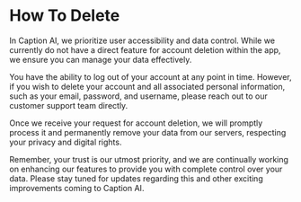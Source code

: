 # How To Delete

In Caption AI, we prioritize user accessibility and data control. While we currently do not have a direct feature for account deletion within the app, we ensure you can manage your data effectively.

You have the ability to log out of your account at any point in time. However, if you wish to delete your account and all associated personal information, such as your email, password, and username, please reach out to our customer support team directly.

Once we receive your request for account deletion, we will promptly process it and permanently remove your data from our servers, respecting your privacy and digital rights.

Remember, your trust is our utmost priority, and we are continually working on enhancing our features to provide you with complete control over your data. Please stay tuned for updates regarding this and other exciting improvements coming to Caption AI.
